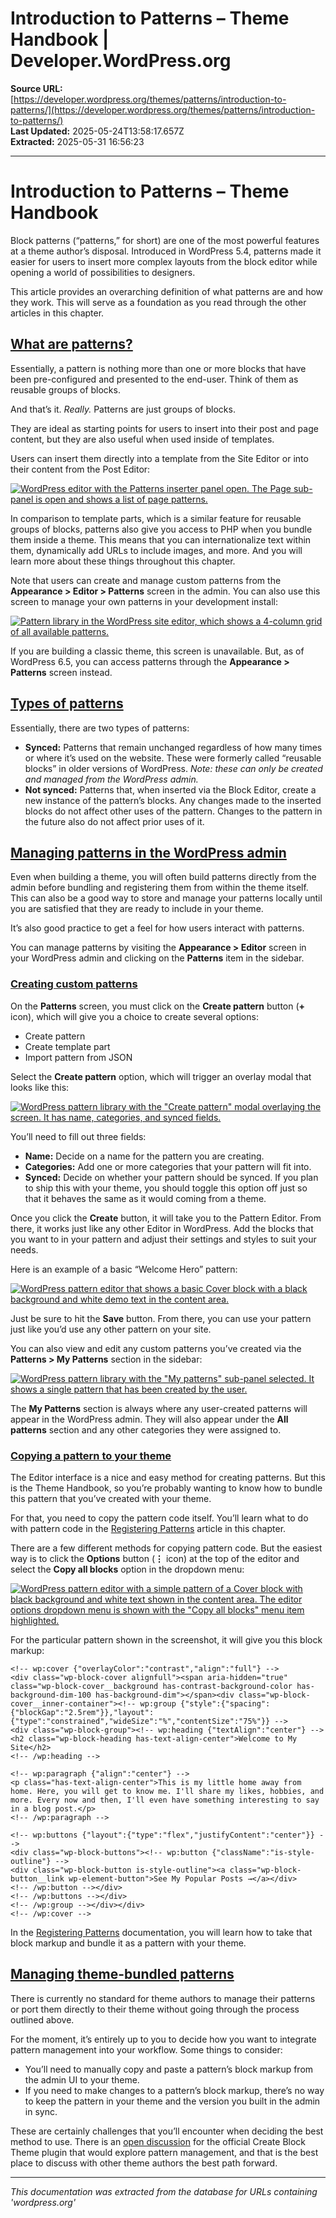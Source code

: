 # Introduction to Patterns – Theme Handbook | Developer.WordPress.org

**Source URL:** [https://developer.wordpress.org/themes/patterns/introduction-to-patterns/](https://developer.wordpress.org/themes/patterns/introduction-to-patterns/)  
**Last Updated:** 2025-05-24T13:58:17.657Z  
**Extracted:** 2025-05-31 16:56:23

---

# Introduction to Patterns – Theme Handbook

Block patterns (“patterns,” for short) are one of the most powerful features at a theme author’s disposal. Introduced in WordPress 5.4, patterns made it easier for users to insert more complex layouts from the block editor while opening a world of possibilities to designers.

This article provides an overarching definition of what patterns are and how they work. This will serve as a foundation as you read through the other articles in this chapter.

## [What are patterns?](#what-are-patterns)

Essentially, a pattern is nothing more than one or more blocks that have been pre-configured and presented to the end-user. Think of them as reusable groups of blocks.

And that’s it. _Really._ Patterns are just groups of blocks.

They are ideal as starting points for users to insert into their post and page content, but they are also useful when used inside of templates.

Users can insert them directly into a template from the Site Editor or into their content from the Post Editor:

[![WordPress editor with the Patterns inserter panel open. The Page sub-panel is open and shows a list of page patterns.](https://i0.wp.com/developer.wordpress.org/files/2024/04/pattern-inserter.jpg?resize=2048%2C1019&ssl=1)](https://i0.wp.com/developer.wordpress.org/files/2024/04/pattern-inserter.jpg?ssl=1)

In comparison to template parts, which is a similar feature for reusable groups of blocks, patterns also give you access to PHP when you bundle them inside a theme. This means that you can internationalize text within them, dynamically add URLs to include images, and more. And you will learn more about these things throughout this chapter.

Note that users can create and manage custom patterns from the **Appearance > Editor > Patterns** screen in the admin. You can also use this screen to manage your own patterns in your development install:

[![Pattern library in the WordPress site editor, which shows a 4-column grid of all available patterns.](https://i0.wp.com/developer.wordpress.org/files/2024/04/pattern-libary.jpg?resize=2048%2C1060&ssl=1)](https://i0.wp.com/developer.wordpress.org/files/2024/04/pattern-libary.jpg?ssl=1)

If you are building a classic theme, this screen is unavailable. But, as of WordPress 6.5, you can access patterns through the **Appearance > Patterns** screen instead.

## [Types of patterns](#types-of-patterns)

Essentially, there are two types of patterns:

*   **Synced:** Patterns that remain unchanged regardless of how many times or where it’s used on the website. These were formerly called “reusable blocks” in older versions of WordPress. _Note: these can only be created and managed from the WordPress admin._
*   **Not synced:** Patterns that, when inserted via the Block Editor, create a new instance of the pattern’s blocks. Any changes made to the inserted blocks do not affect other uses of the pattern. Changes to the pattern in the future also do not affect prior uses of it.

## [Managing patterns in the WordPress admin](#managing-patterns-in-the-wordpress-admin)

Even when building a theme, you will often build patterns directly from the admin before bundling and registering them from within the theme itself. This can also be a good way to store and manage your patterns locally until you are satisfied that they are ready to include in your theme.

It’s also good practice to get a feel for how users interact with patterns.

You can manage patterns by visiting the **Appearance > Editor** screen in your WordPress admin and clicking on the **Patterns** item in the sidebar.

### [Creating custom patterns](#creating-custom-patterns)

On the **Patterns** screen, you must click on the **Create pattern** button (**+** icon), which will give you a choice to create several options:

*   Create pattern
*   Create template part
*   Import pattern from JSON

Select the **Create pattern** option, which will trigger an overlay modal that looks like this:

[![WordPress pattern library with the "Create pattern" modal overlaying the screen. It has name, categories, and synced fields.](https://i0.wp.com/developer.wordpress.org/files/2024/04/create-pattern-modal.webp?resize=2048%2C1060&ssl=1)](https://i0.wp.com/developer.wordpress.org/files/2024/04/create-pattern-modal.webp?ssl=1)

You’ll need to fill out three fields:

*   **Name:** Decide on a name for the pattern you are creating.
*   **Categories:** Add one or more categories that your pattern will fit into.
*   **Synced:** Decide on whether your pattern should be synced. If you plan to ship this with your theme, you should toggle this option off just so that it behaves the same as it would coming from a theme.

Once you click the **Create** button, it will take you to the Pattern Editor. From there, it works just like any other Editor in WordPress. Add the blocks that you want to in your pattern and adjust their settings and styles to suit your needs.

Here is an example of a basic “Welcome Hero” pattern:

[![WordPress pattern editor that shows a basic Cover block with a black background and white demo text in the content area.](https://i0.wp.com/developer.wordpress.org/files/2024/04/pattern-editor.webp?resize=2048%2C1060&ssl=1)](https://i0.wp.com/developer.wordpress.org/files/2024/04/pattern-editor.webp?ssl=1)

Just be sure to hit the **Save** button. From there, you can use your pattern just like you’d use any other pattern on your site.

You can also view and edit any custom patterns you’ve created via the **Patterns > My Patterns** section in the sidebar:

[![WordPress pattern library with the "My patterns" sub-panel selected. It shows a single pattern that has been created by the user.](https://i0.wp.com/developer.wordpress.org/files/2024/04/my-patterns.webp?resize=2048%2C1060&ssl=1)](https://i0.wp.com/developer.wordpress.org/files/2024/04/my-patterns.webp?ssl=1)

The **My Patterns** section is always where any user-created patterns will appear in the WordPress admin. They will also appear under the **All patterns** section and any other categories they were assigned to.

### [Copying a pattern to your theme](#copying-a-pattern-to-your-theme)

The Editor interface is a nice and easy method for creating patterns. But this is the Theme Handbook, so you’re probably wanting to know how to bundle this pattern that you’ve created with your theme.

For that, you need to copy the pattern code itself. You’ll learn what to do with pattern code in the [Registering Patterns](https://developer.wordpress.org/themes/patterns/registering-patterns/) article in this chapter.

There are a few different methods for copying pattern code. But the easiest way is to click the **Options** button (**⋮** icon) at the top of the editor and select the **Copy all blocks** option in the dropdown menu:

[![WordPress pattern editor with a simple pattern of a Cover block with black background and white text shown in the content area. The editor options dropdown menu is shown with the "Copy all blocks" menu item highlighted.](https://i0.wp.com/developer.wordpress.org/files/2024/04/copy-pattern.webp?resize=2048%2C1060&ssl=1)](https://i0.wp.com/developer.wordpress.org/files/2024/04/copy-pattern.webp?ssl=1)

For the particular pattern shown in the screenshot, it will give you this block markup:

```
<!-- wp:cover {"overlayColor":"contrast","align":"full"} -->
<div class="wp-block-cover alignfull"><span aria-hidden="true" class="wp-block-cover__background has-contrast-background-color has-background-dim-100 has-background-dim"></span><div class="wp-block-cover__inner-container"><!-- wp:group {"style":{"spacing":{"blockGap":"2.5rem"}},"layout":{"type":"constrained","wideSize":"%","contentSize":"75%"}} -->
<div class="wp-block-group"><!-- wp:heading {"textAlign":"center"} -->
<h2 class="wp-block-heading has-text-align-center">Welcome to My Site</h2>
<!-- /wp:heading -->

<!-- wp:paragraph {"align":"center"} -->
<p class="has-text-align-center">This is my little home away from home. Here, you will get to know me. I'll share my likes, hobbies, and more. Every now and then, I'll even have something interesting to say in a blog post.</p>
<!-- /wp:paragraph -->

<!-- wp:buttons {"layout":{"type":"flex","justifyContent":"center"}} -->
<div class="wp-block-buttons"><!-- wp:button {"className":"is-style-outline"} -->
<div class="wp-block-button is-style-outline"><a class="wp-block-button__link wp-element-button">See My Popular Posts →︎</a></div>
<!-- /wp:button --></div>
<!-- /wp:buttons --></div>
<!-- /wp:group --></div></div>
<!-- /wp:cover -->
```

In the [Registering Patterns](https://developer.wordpress.org/themes/patterns/registering-patterns/) documentation, you will learn how to take that block markup and bundle it as a pattern with your theme.

## [Managing theme-bundled patterns](#managing-theme-bundled-patterns)

There is currently no standard for theme authors to manage their patterns or port them directly to their theme without going through the process outlined above.

For the moment, it’s entirely up to you to decide how you want to integrate pattern management into your workflow. Some things to consider:

*   You’ll need to manually copy and paste a pattern’s block markup from the admin UI to your theme.
*   If you need to make changes to a pattern’s block markup, there’s no way to keep the pattern in your theme and the version you built in the admin in sync.

These are certainly challenges that you’ll encounter when deciding the best method to use. There is an [open discussion](https://github.com/WordPress/create-block-theme/issues/287) for the official Create Block Theme plugin that would explore pattern management, and that is the best place to discuss with other theme authors the best path forward.

---

*This documentation was extracted from the database for URLs containing 'wordpress.org'*
